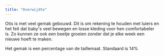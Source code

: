 ```yaml
---
title: "Overwijdte"
---
```


Otis is met veel gemak gebouwd. Dit is om rekening te houden met luiers en het feit dat baby's veel bewegen en losse kleding voor hen comfortabeler is. Zo kunnen ze ook een beetje groeien zonder dat je elke week een nieuwe hoeft te maken.

Het gemak is een percentage van de taillemaat. Standaard is 14%